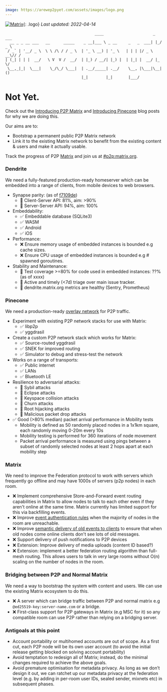 ```yaml
---
image: https://arewep2pyet.com/assets/images/logo.png
---
```

[![Matrix](/assets/images/matrix-logo-white.svg)](https://matrix.org){: .logo} _Last updated: 2022-04-14_

```
                                        ____                      _   ___ 
  __ _ _ __ ___   __      _____    _ __|___ \ _ __     _   _  ___| |_/ _ \
 / _` | '__/ _ \  \ \ /\ / / _ \  | '_ \ __) | '_ \   | | | |/ _ \ __\// /
| (_| | | |  __/   \ V  V /  __/  | |_) / __/| |_) |  | |_| |  __/ |_  \/ 
 \__,_|_|  \___|    \_/\_/ \___|  | .__/_____| .__/    \__, |\___|\__| () 
                                  |_|        |_|       |___/                
```

# Not Yet.

Check out the [Introducing P2P Matrix](https://matrix.org/blog/2020/06/02/introducing-p-2-p-matrix/) and [Introducing Pinecone](https://matrix.org/blog/2021/05/06/introducing-the-pinecone-overlay-network) blog posts for why we are doing this.

Our aims are to:
 - Bootstrap a permanent public P2P Matrix network
 - Link it to the existing Matrix network to benefit from the existing content & users and make it actually usable.

Track the progress of P2P [Matrix](https://matrix.org) and join us at [#p2p:matrix.org](https://matrix.to/#/#p2p:matrix.org).

### Dendrite 

We need a fully-featured production-ready homeserver which can be embedded into a range of clients, from mobile devices to web browsers.

<!-- TODO: Automatically generate -->
- Synapse parity: (as of [f7109de](https://github.com/matrix-org/dendrite/runs/5836736553?check_suite_focus=true))
    * 🚧 Client-Server API: 81%, aim: >90%
    * 🚧 Server-Server API: 94%, aim: 100%
- Embeddability:
    * ✅ Embeddable database (SQLite3)
    * ✅ WASM
    * ✅ Android
    * ✅ iOS
- Performance:
    * ❌ Ensure memory usage of embedded instances is bounded e.g cache sizes.
    * ❌ Ensure CPU usage of embedded instances is bounded e.g # spawned goroutines.
- Stability and Maintenance:
    * 🚧 Test coverage >=80% for code used in embedded instances: ??% (as of xxxx) <!-- TODO: Automatically generate -->
    * 🚧 Active and timely (<7d) triage over main issue tracker.
    * 🚧 dendrite.matrix.org metrics are healthy (Sentry, Prometheus)

### Pinecone

We need a production-ready [overlay network](https://en.wikipedia.org/wiki/Overlay_network) for P2P traffic.

- Experiment with existing P2P network stacks for use with Matrix:
    * ✅ libp2p
    * ✅ yggdrasil
- Create a custom P2P network stack which works for Matrix:
    * ✅ Source-routed yggdrasil
    * ✅ SNEK for improved routing
    * ✅ Simulator to debug and stress-test the network
- Works on a range of transports:
    * ✅ Public internet
    * ✅ LANs
    * ✅ Bluetooth LE 
- Resilience to adversarial attacks:
    * 🚧 Sybil attacks
    * 🚧 Eclipse attacks
    * 🚧 Keyspace collision attacks
    * 🚧 Churn attacks
    * 🚧 Root hijacking attacks
    * 🚧 Malicious packet drop attacks
- ✅ Good (>80% median) packet arrival performance in Mobility tests
    * Mobility is defined as 50 randomly placed nodes in a 1x1km square, each randomly moving 0-20m every 10s
    * Mobility testing is performed for 360 iterations of node movement
    * Packet arrival performance is measured using pings between a subset of randomly selected nodes at least 2 hops apart at each mobility step

### Matrix

We need to improve the Federation protocol to work with servers which frequently go offline and may have 1000s of servers (p2p nodes) in each room.

- ❌ Implement comprehensive Store-and-Forward event routing capabilities in Matrix to allow nodes to talk to each other even if they aren't online at the same time. Matrix currently has limited support for this via backfilling events.
- ❌ Improve [event authentication rules](https://spec.matrix.org/unstable/server-server-api/#checks-performed-on-receipt-of-a-pdu) when the majority of nodes in the room are unreachable.
- ❌ Improve [semantic delivery of old events to clients](https://github.com/matrix-org/matrix-spec/issues/852) to ensure that when old nodes come online clients don't see lots of old messages.
- ❌ Support delivery of push notifications to P2P devices
- ❌ Extension: Improve delivery of media uploads (content ID based?)
- ❌ Extension: implement a better federation routing algorithm than full-mesh routing. This allows users to talk in very large rooms without O(n) scaling on the number of nodes in the room.

### Bridging between P2P and Normal Matrix

We need a way to bootstrap the system with content and users. We can use the existing Matrix ecosystem to do this.

- ❌ A server which can bridge traffic between P2P and normal matrix e.g `@ed25519-key:server-name.com` or a bridge.
- ❌ First-class support for P2P gateways in Matrix (e.g MSC for it) so any compatible room can use P2P rather than relying on a bridging server.

### Antigoals at this point

- Account portability or multihomed accounts are out of scope.  As a first cut, each P2P node will be its own user account (to avoid the initial release getting blocked on solving account portability)
- Avoid temptation to redesign all of Matrix; instead, do the minimal changes required to achieve the above goals.
- Avoid premature optimisation for metadata privacy.  As long as we don’t design it out, we can ratchet up our metadata privacy at the federation level (e.g. by adding in per-room user IDs, sealed sender, mixnets etc) in subsequent phases.
